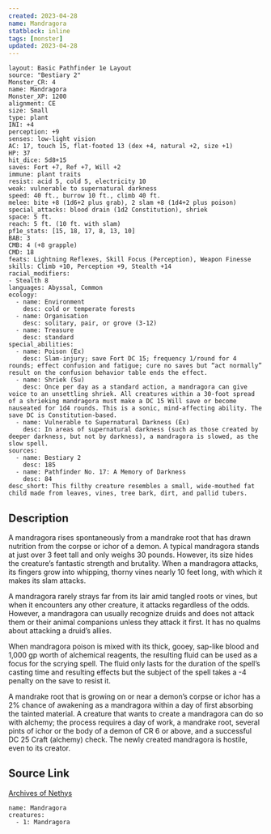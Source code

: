 ```yaml
---
created: 2023-04-28
name: Mandragora
statblock: inline
tags: [monster]
updated: 2023-04-28
---
```

```statblock
layout: Basic Pathfinder 1e Layout
source: "Bestiary 2"
Monster_CR: 4
name: Mandragora
Monster_XP: 1200
alignment: CE
size: Small
type: plant
INI: +4
perception: +9
senses: low-light vision
AC: 17, touch 15, flat-footed 13 (dex +4, natural +2, size +1)
HP: 37
hit_dice: 5d8+15
saves: Fort +7, Ref +7, Will +2
immune: plant traits
resist: acid 5, cold 5, electricity 10
weak: vulnerable to supernatural darkness
speed: 40 ft., burrow 10 ft., climb 40 ft.
melee: bite +8 (1d6+2 plus grab), 2 slam +8 (1d4+2 plus poison)
special_attacks: blood drain (1d2 Constitution), shriek
space: 5 ft.
reach: 5 ft. (10 ft. with slam)
pf1e_stats: [15, 18, 17, 8, 13, 10]
BAB: 3
CMB: 4 (+8 grapple)
CMD: 18
feats: Lightning Reflexes, Skill Focus (Perception), Weapon Finesse
skills: Climb +10, Perception +9, Stealth +14
racial_modifiers:
- Stealth 8
languages: Abyssal, Common
ecology:
  - name: Environment
    desc: cold or temperate forests
  - name: Organisation
    desc: solitary, pair, or grove (3-12)
  - name: Treasure
    desc: standard
special_abilities:
  - name: Poison (Ex)
    desc: Slam-injury; save Fort DC 15; frequency 1/round for 4 rounds; effect confusion and fatigue; cure no saves but “act normally” result on the confusion behavior table ends the effect.
  - name: Shriek (Su)
    desc: Once per day as a standard action, a mandragora can give voice to an unsettling shriek. All creatures within a 30-foot spread of a shrieking mandragora must make a DC 15 Will save or become nauseated for 1d4 rounds. This is a sonic, mind-affecting ability. The save DC is Constitution-based.
  - name: Vulnerable to Supernatural Darkness (Ex)
    desc: In areas of supernatural darkness (such as those created by deeper darkness, but not by darkness), a mandragora is slowed, as the slow spell.
sources:
  - name: Bestiary 2
    desc: 185
  - name: Pathfinder No. 17: A Memory of Darkness
    desc: 84
desc_short: This filthy creature resembles a small, wide-mouthed fat child made from leaves, vines, tree bark, dirt, and pallid tubers.
```
## Description
A mandragora rises spontaneously from a mandrake root that has drawn nutrition from the corpse or ichor of a demon. A typical mandragora stands at just over 3 feet tall and only weighs 30 pounds. However, its size hides the creature’s fantastic strength and brutality. When a mandragora attacks, its fingers grow into whipping, thorny vines nearly 10 feet long, with which it makes its slam attacks.

A mandragora rarely strays far from its lair amid tangled roots or vines, but when it encounters any other creature, it attacks regardless of the odds. However, a mandragora can usually recognize druids and does not attack them or their animal companions unless they attack it first. It has no qualms about attacking a druid’s allies.

When mandragora poison is mixed with its thick, gooey, sap-like blood and 1,000 gp worth of alchemical reagents, the resulting fluid can be used as a focus for the scrying spell. The fluid only lasts for the duration of the spell’s casting time and resulting effects but the subject of the spell takes a -4 penalty on the save to resist it.

A mandrake root that is growing on or near a demon’s corpse or ichor has a 2% chance of awakening as a mandragora within a day of first absorbing the tainted material. A creature that wants to create a mandragora can do so with alchemy; the process requires a day of work, a mandrake root, several pints of ichor or the body of a demon of CR 6 or above, and a successful DC 25 Craft (alchemy) check. The newly created mandragora is hostile, even to its creator.
## Source Link
[Archives of Nethys](https://aonprd.com/MonsterDisplay.aspx?ItemName=Mandragora)
```encounter-table
name: Mandragora
creatures:
  - 1: Mandragora
```
